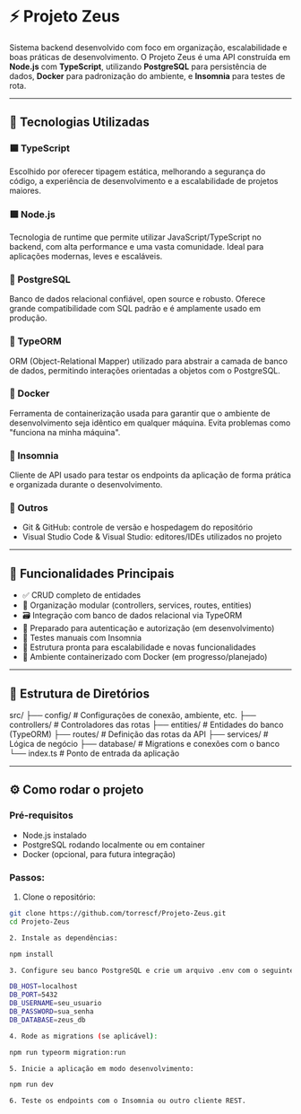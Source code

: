 # ⚡ Projeto Zeus

Sistema backend desenvolvido com foco em organização, escalabilidade e boas práticas de desenvolvimento. O Projeto Zeus é uma API construída em **Node.js** com **TypeScript**, utilizando **PostgreSQL** para persistência de dados, **Docker** para padronização do ambiente, e **Insomnia** para testes de rota.

---

## 🚀 Tecnologias Utilizadas

### 🟦 TypeScript
Escolhido por oferecer tipagem estática, melhorando a segurança do código, a experiência de desenvolvimento e a escalabilidade de projetos maiores.

### 🟩 Node.js
Tecnologia de runtime que permite utilizar JavaScript/TypeScript no backend, com alta performance e uma vasta comunidade. Ideal para aplicações modernas, leves e escaláveis.

### 🐘 PostgreSQL
Banco de dados relacional confiável, open source e robusto. Oferece grande compatibilidade com SQL padrão e é amplamente usado em produção.

### 🔶 TypeORM
ORM (Object-Relational Mapper) utilizado para abstrair a camada de banco de dados, permitindo interações orientadas a objetos com o PostgreSQL.

### 🐳 Docker
Ferramenta de containerização usada para garantir que o ambiente de desenvolvimento seja idêntico em qualquer máquina. Evita problemas como "funciona na minha máquina".

### 🧪 Insomnia
Cliente de API usado para testar os endpoints da aplicação de forma prática e organizada durante o desenvolvimento.

### 🧰 Outros
- Git & GitHub: controle de versão e hospedagem do repositório
- Visual Studio Code & Visual Studio: editores/IDEs utilizados no projeto

---

## 📌 Funcionalidades Principais

- ✅ CRUD completo de entidades
- 📁 Organização modular (controllers, services, routes, entities)
- 🗃️ Integração com banco de dados relacional via TypeORM
- 🔐 Preparado para autenticação e autorização (em desenvolvimento)
- 🧪 Testes manuais com Insomnia
- 🧱 Estrutura pronta para escalabilidade e novas funcionalidades
- 🐳 Ambiente containerizado com Docker (em progresso/planejado)

---

## 📂 Estrutura de Diretórios
src/ ├── config/ # Configurações de conexão, ambiente, etc.
     ├── controllers/ # Controladores das rotas 
     ├── entities/ # Entidades do banco (TypeORM) 
     ├── routes/ # Definição das rotas da API 
     ├── services/ # Lógica de negócio 
     ├── database/ # Migrations e conexões com o banco 
     └── index.ts # Ponto de entrada da aplicação


---

## ⚙️ Como rodar o projeto

### Pré-requisitos
- Node.js instalado
- PostgreSQL rodando localmente ou em container
- Docker (opcional, para futura integração)

### Passos:

1. Clone o repositório:
```bash
git clone https://github.com/torrescf/Projeto-Zeus.git
cd Projeto-Zeus

2. Instale as dependências:

npm install

3. Configure seu banco PostgreSQL e crie um arquivo .env com o seguinte formato:

DB_HOST=localhost
DB_PORT=5432
DB_USERNAME=seu_usuario
DB_PASSWORD=sua_senha
DB_DATABASE=zeus_db

4. Rode as migrations (se aplicável):

npm run typeorm migration:run

5. Inicie a aplicação em modo desenvolvimento:

npm run dev

6. Teste os endpoints com o Insomnia ou outro cliente REST.
